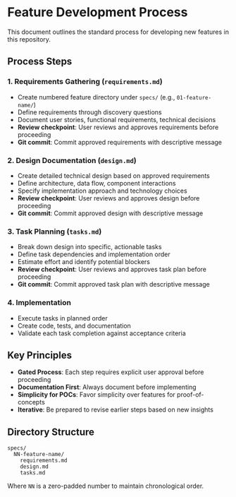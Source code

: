 # Feature Development Process

This document outlines the standard process for developing new features in this repository.

## Process Steps

### 1. Requirements Gathering (`requirements.md`)
- Create numbered feature directory under `specs/` (e.g., `01-feature-name/`)
- Define requirements through discovery questions
- Document user stories, functional requirements, technical decisions
- **Review checkpoint**: User reviews and approves requirements before proceeding
- **Git commit**: Commit approved requirements with descriptive message

### 2. Design Documentation (`design.md`)
- Create detailed technical design based on approved requirements
- Define architecture, data flow, component interactions
- Specify implementation approach and technology choices
- **Review checkpoint**: User reviews and approves design before proceeding
- **Git commit**: Commit approved design with descriptive message

### 3. Task Planning (`tasks.md`)
- Break down design into specific, actionable tasks
- Define task dependencies and implementation order
- Estimate effort and identify potential blockers
- **Review checkpoint**: User reviews and approves task plan before proceeding
- **Git commit**: Commit approved task plan with descriptive message

### 4. Implementation
- Execute tasks in planned order
- Create code, tests, and documentation
- Validate each task completion against acceptance criteria

## Key Principles
- **Gated Process**: Each step requires explicit user approval before proceeding
- **Documentation First**: Always document before implementing
- **Simplicity for POCs**: Favor simplicity over features for proof-of-concepts
- **Iterative**: Be prepared to revise earlier steps based on new insights

## Directory Structure
```
specs/
  NN-feature-name/
    requirements.md
    design.md
    tasks.md
```

Where `NN` is a zero-padded number to maintain chronological order.
